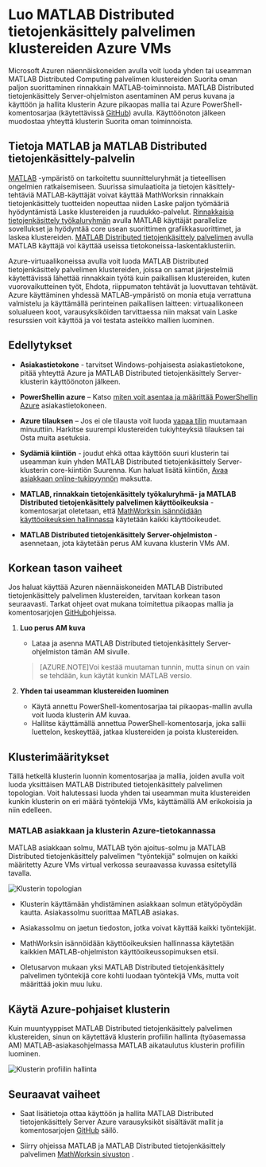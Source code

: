 <properties
   pageTitle="Valitse näennäiskoneiden klusterit MATLAB | Microsoft Azure"
   description="Microsoft Azuren näennäiskoneiden avulla voit luoda MATLAB Distributed Computing palvelimen klustereiden Suorita oman paljon suorittaminen rinnakkain MATLAB-toiminnoista"
   services="virtual-machines-windows"
   documentationCenter=""
   authors="mscurrell"
   manager="timlt"
   editor=""/>

<tags
   ms.service="virtual-machines-windows"
   ms.devlang="na"
   ms.topic="article"
   ms.tgt_pltfrm="Windows"
   ms.workload="infrastructure-services"
   ms.date="05/09/2016"
   ms.author="markscu"/>

# <a name="create-matlab-distributed-computing-server-clusters-on-azure-vms"></a>Luo MATLAB Distributed tietojenkäsittely palvelimen klustereiden Azure VMs 

Microsoft Azuren näennäiskoneiden avulla voit luoda yhden tai useamman MATLAB Distributed Computing palvelimen klustereiden Suorita oman paljon suorittaminen rinnakkain MATLAB-toiminnoista. MATLAB Distributed tietojenkäsittely Server-ohjelmiston asentaminen AM perus kuvana ja käyttöön ja hallita klusterin Azure pikaopas mallia tai Azure PowerShell-komentosarjaa (käytettävissä [GitHub](https://github.com/Azure/azure-quickstart-templates/tree/master/matlab-cluster)) avulla. Käyttöönoton jälkeen muodostaa yhteyttä klusterin Suorita oman toiminnoista. 

## <a name="about-matlab-and-matlab-distributed-computing-server"></a>Tietoja MATLAB ja MATLAB Distributed tietojenkäsittely-palvelin 

[MATLAB](http://www.mathworks.com/products/matlab/) -ympäristö on tarkoitettu suunnitteluryhmät ja tieteellisen ongelmien ratkaisemiseen. Suurissa simulaatioita ja tietojen käsittely-tehtäviä MATLAB-käyttäjät voivat käyttää MathWorksin rinnakkain tietojenkäsittely tuotteiden nopeuttaa niiden Laske paljon työmääriä hyödyntämistä Laske klustereiden ja ruudukko-palvelut. [Rinnakkaisia tietojenkäsittely työkaluryhmän](http://www.mathworks.com/products/parallel-computing/) avulla MATLAB käyttäjät parallelize sovellukset ja hyödyntää core usean suorittimen grafiikkasuorittimet, ja laskea klustereiden. [MATLAB Distributed tietojenkäsittely palvelimen](http://www.mathworks.com/products/distriben/) avulla MATLAB käyttäjä voi käyttää useissa tietokoneissa-laskentaklusteriin. 


Azure-virtuaalikoneissa avulla voit luoda MATLAB Distributed tietojenkäsittely palvelimen klustereiden, joissa on samat järjestelmiä käytettävissä lähettää rinnakkain työtä kuin paikallisen klustereiden, kuten vuorovaikutteinen työt, Ehdota, riippumaton tehtävät ja luovuttavan tehtävät. Azure käyttäminen yhdessä MATLAB-ympäristö on monia etuja verrattuna valmistelu ja käyttämällä perinteinen paikallisen laitteen: virtuaalikoneen solualueen koot, varausyksiköiden tarvittaessa niin maksat vain Laske resurssien voit käyttöä ja voi testata asteikko mallien luominen.  

## <a name="prerequisites"></a>Edellytykset

* **Asiakastietokone** - tarvitset Windows-pohjaisesta asiakastietokone, pitää yhteyttä Azure ja MATLAB Distributed tietojenkäsittely Server-klusterin käyttöönoton jälkeen. 

* **PowerShellin azure** – Katso [miten voit asentaa ja määrittää PowerShellin Azure](../powershell-install-configure.md) asiakastietokoneen. 

* **Azure tilauksen** – Jos ei ole tilausta voit luoda [vapaa tilin](https://azure.microsoft.com/free/) muutamaan minuuttiin. Harkitse suurempi klustereiden tukiyhteyksiä tilauksen tai Osta muita asetuksia. 

* **Sydämiä kiintiön** - joudut ehkä ottaa käyttöön suuri klusterin tai useamman kuin yhden MATLAB Distributed tietojenkäsittely Server-klusterin core-kiintiön Suurenna. Kun haluat lisätä kiintiön, [Avaa asiakkaan online-tukipyynnön](https://azure.microsoft.com/blog/2014/06/04/azure-limits-quotas-increase-requests/) maksutta. 

* **MATLAB, rinnakkain tietojenkäsittely työkaluryhmä- ja MATLAB Distributed tietojenkäsittely palvelimen käyttöoikeuksia** - komentosarjat oletetaan, että [MathWorksin isännöidään käyttöoikeuksien hallinnassa](http://www.mathworks.com/products/parallel-computing/mathworks-hosted-license-manager/) käytetään kaikki käyttöoikeudet.  

* **MATLAB Distributed tietojenkäsittely Server-ohjelmiston** - asennetaan, jota käytetään perus AM kuvana klusterin VMs AM. 


## <a name="high-level-steps"></a>Korkean tason vaiheet

Jos haluat käyttää Azuren näennäiskoneiden MATLAB Distributed tietojenkäsittely palvelimen klustereiden, tarvitaan korkean tason seuraavasti. Tarkat ohjeet ovat mukana toimitettua pikaopas mallia ja komentosarjojen [GitHub](https://github.com/Azure/azure-quickstart-templates/tree/master/matlab-cluster)ohjeissa.

1. **Luo perus AM kuva**  
    * Lataa ja asenna MATLAB Distributed tietojenkäsittely Server-ohjelmiston tämän AM sivulle. 

    >[AZURE.NOTE]Voi kestää muutaman tunnin, mutta sinun on vain se tehdään, kun käytät kunkin MATLAB versio.   
    
2. **Yhden tai useamman klustereiden luominen**  
    * Käytä annettu PowerShell-komentosarjaa tai pikaopas-mallin avulla voit luoda klusterin AM kuvaa.   
    * Hallitse käyttämällä annettua PowerShell-komentosarja, joka sallii luettelon, keskeyttää, jatkaa klustereiden ja poista klustereiden. 
 
## <a name="cluster-configurations"></a>Klusterimääritykset 

Tällä hetkellä klusterin luonnin komentosarjaa ja mallia, joiden avulla voit luoda yksittäisen MATLAB Distributed tietojenkäsittely palvelimen topologian. Voit halutessasi luoda yhden tai useamman muita klustereiden kunkin klusterin on eri määrä työntekijä VMs, käyttämällä AM erikokoisia ja niin edelleen. 

### <a name="matlab-client-and-cluster-in-azure"></a>MATLAB asiakkaan ja klusterin Azure-tietokannassa 

MATLAB asiakkaan solmu, MATLAB työn ajoitus-solmu ja MATLAB Distributed tietojenkäsittely palvelimen "työntekijä" solmujen on kaikki määritetty Azure VMs virtual verkossa seuraavassa kuvassa esitetyllä tavalla. 

![Klusterin topologian](./media/virtual-machines-windows-matlab-mdcs-cluster/mdcs_cluster.png)

* Klusterin käyttämään yhdistäminen asiakkaan solmun etätyöpöydän kautta. Asiakassolmu suorittaa MATLAB asiakas. 

* Asiakassolmu on jaetun tiedoston, jotka voivat käyttää kaikki työntekijät.

* MathWorksin isännöidään käyttöoikeuksien hallinnassa käytetään kaikkien MATLAB-ohjelmiston käyttöoikeussopimuksen etsii. 

* Oletusarvon mukaan yksi MATLAB Distributed tietojenkäsittely palvelimen työntekijä core kohti luodaan työntekijä VMs, mutta voit määrittää jokin muu luku. 


## <a name="use-an-azure-based-cluster"></a>Käytä Azure-pohjaiset klusterin 

Kuin muuntyyppiset MATLAB Distributed tietojenkäsittely palvelimen klustereiden, sinun on käytettävä klusterin profiilin hallinta (työasemassa AM) MATLAB-asiakasohjelmassa MATLAB aikataulutus klusterin profiilin luominen.

![Klusterin profiilin hallinta](./media/virtual-machines-windows-matlab-mdcs-cluster/cluster_profile_manager.png)

## <a name="next-steps"></a>Seuraavat vaiheet

* Saat lisätietoja ottaa käyttöön ja hallita MATLAB Distributed tietojenkäsittely Server Azure varausyksiköt sisältävät mallit ja komentosarjojen [GitHub](https://github.com/Azure/azure-quickstart-templates/tree/master/matlab-cluster) säilö. 

* Siirry ohjeissa MATLAB ja MATLAB Distributed tietojenkäsittely palvelimen [MathWorksin sivuston](http://www.mathworks.com/) .
